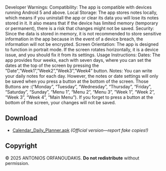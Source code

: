Developer Warnings:
Compatibility: The app is compatible with devices running Android 5 and above.
Local Storage: The app stores notes locally, which means if you uninstall the app or clear its
data you will lose its notes stored in it.
It also means that if the device has limited memory (temporary or permanent), there is a risk that
changes might not be saved.
Security: Since the data is stored in memory, it is not recommended to store sensitive
information in the app because in the event of a device breach, the information will not be
encrypted.
Screen Orientation: The app is designed to function in portrait mode. If the screen rotates
horizontally, it is a device issue, and you should fix it from its settings.
Usage Instructions:
Dates: The app provides four weeks, each with seven days, where you can set the dates at the
top of the screen by pressing the "Date",”Week1”,”Week2”,”Week3”,”Week4” button.
Notes: You can write your daily notes for each day. However, the notes or date settings will only
be saved when you press a button at the bottom of the screen.
Those Buttons are :(“Monday”, “Tuesday”, “Wednesday”, “Thursday”, “Friday”, “Saturday”,
“Sunday”, “Menu 1”, “Menu 2”, “Menu 3”, ”Week 1”, “Week 2”, “Week 3”, “Week 4”, “Main
Menu”).
If you forget to press a button at the bottom of the screen, your changes will not be saved.


## Download  
- [Calendar_Daily_Planner.apk](https://github.com/Raz0rb1ll/Daily-Planner/blob/main/Calendar_Daily_Planner.apk) *(Official version—report fake copies!)*  

## Copyright  
© 2025 ANTONIOS ORFANOUDAKIS. **Do not redistribute** without permission.  
